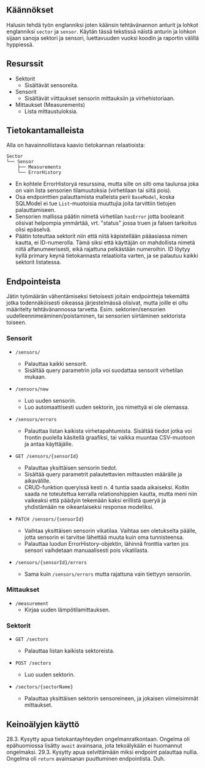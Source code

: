 ## Käännökset

Halusin tehdä työn englanniksi joten käänsin tehtävänannon anturit ja lohkot englanniksi `sector` ja `sensor`. Käytän tässä tekstissä näistä anturin ja lohkon sijaan sanoja sektori ja sensori, luettavuuden vuoksi koodin ja raportin välillä hyppiessä.

## Resurssit

- Sektorit
  - Sisältävät sensoreita.
- Sensorit
  - Sisältävät viittaukset sensorin mittauksiin ja virhehistoriaan.
- Mittaukset (Measurements)
  - Lista mittaustuloksia.


## Tietokantamalleista

Alla on havainnollistava kaavio tietokannan relaatioista:
```
Sector
└── Sensor
    ├── Measurements
    └── ErrorHistory
```

- En kohtele ErrorHistoryä resurssina, mutta sille on silti oma taulunsa joka on vain lista sensorien tilamuutoksia (virhetilaan tai siitä pois).
- Osa endpointtien palauttamista malleista perii `BaseModel`, koska SQLModel ei tue `List`-muotoisia muuttujia joita tarvittiin tietojen palauttamiseen.
- Sensorien mallissa päätin nimetä virhetilan  `hasError` jotta booleanit olisivat helpompia ymmärtää, vrt. "status" jossa truen ja falsen tarkoitus olisi epäselvä.
- Päätin toteuttaa sektorit niin että niitä käpistellään pääasiassa nimen kautta, ei ID-numerolla. Tämä siksi että käyttäjän on mahdollista nimetä niitä alfanumeerisesti, eikä rajattuna pelkästään numeroihin. ID löytyy kyllä primary keynä tietokannasta relaatioita varten, ja se palautuu kaikki sektorit listatessa.

## Endpointeista

Jätin työmäärän vähentämiseksi tietoisesti joitain endpointteja tekemättä jotka todennäköisesti oikeassa järjestelmässä olisivat, mutta joille ei oltu määritelty tehtävänannossa tarvetta. Esim. sektorien/sensorien uudelleennimeäminen/poistaminen, tai sensorien siirtäminen sektorista toiseen.

### Sensorit

- `/sensors/`
  - Palauttaa kaikki sensorit.
  - Sisältää query parametrin jolla voi suodattaa sensorit virhetilan mukaan.

- `/sensors/new`
  - Luo uuden sensorin.
  - Luo automaattisesti uuden sektorin, jos nimettyä ei ole olemassa.

- `/sensors/errors`
  - Palauttaa listan kaikista virhetapahtumista. Sisältää tiedot jotka voi frontin puolella käsitellä graafiksi, tai vaikka muuntaa CSV-muotoon ja antaa käyttäjälle.
  
- `GET /sensors/{sensorId}`
  - Palauttaa yksittäisen sensorin tiedot.
  - Sisältää query parametrit palautettavien mittausten määrälle ja aikavälille.
  - CRUD-funktion queryissä kesti n. 4 tuntia saada aikaiseksi. Koitin saada ne toteutettua kerralla relationshippien kautta, mutta meni niin vaikeaksi että päädyin tekemään kaksi erillistä queryä ja yhdistämään ne oikeanlaiseksi response modeliksi.

- `PATCH /sensors/{sensorId}`
  - Vaihtaa yksittäisen sensorin vikatilaa. Vaihtaa sen oletukselta päälle, jotta sensorin ei tarvitse lähettää muuta kuin oma tunnisteensa.
  - Palauttaa luodun ErrorHistory-objektin, lähinnä fronttia varten jos sensori vaihdetaan manuaalisesti pois vikatilasta.

- `/sensors/{sensorId}/errors`
  - Sama kuin `/sensors/errors` mutta rajattuna vain tiettyyn sensoriin.


### Mittaukset

- `/measurement`
  - Kirjaa uuden lämpötilamittauksen.

### Sektorit

- `GET /sectors`
  - Palauttaa listan kaikista sektoreista.

- `POST /sectors`
  - Luo uuden sektorin. 

- `/sectors/{sectorName}`
  - Palauttaa yksittäisen sektorin sensoreineen, ja jokaisen viimeisimmät mittaukset.

## Keinoälyjen käyttö

28.3. Kysytty apua tietokantayhteyden ongelmanratkontaan. Ongelma oli epähuomiossa lisätty `await` avainsana, jota tekoälykään ei huomannut ongelmaksi.
29.3. Kysytty apua selvittämään miksi endpoint palauttaa nullia. Ongelma oli `return` avainsanan puuttuminen endpointista. Duh.
